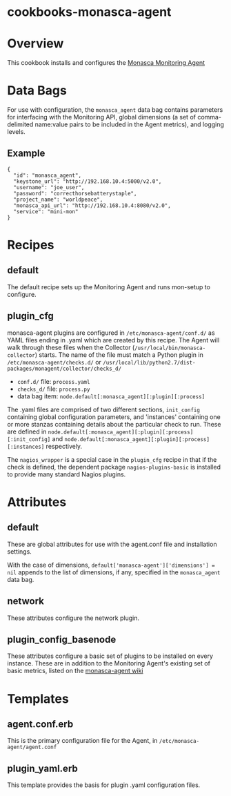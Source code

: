 cookbooks-monasca-agent
===================

# Overview
This cookbook installs and configures the [Monasca Monitoring Agent](https://github.com/stackforge/monasca-agent)

# Data Bags
For use with configuration, the `monasca_agent` data bag contains parameters
for interfacing with the Monitoring API, global dimensions (a set of 
comma-delimited name:value pairs to be included in the Agent metrics),
and logging levels.

## Example
    {
      "id": "monasca_agent",
      "keystone_url": "http://192.168.10.4:5000/v2.0",
      "username": "joe_user",
      "password": "correcthorsebatterystaple",
      "project_name": "worldpeace",
      "monasca_api_url": "http://192.168.10.4:8080/v2.0",
      "service": "mini-mon"
    }


# Recipes
## default
The default recipe sets up the Monitoring Agent and runs mon-setup to configure.

## plugin_cfg
monasca-agent plugins are configured in `/etc/monasca-agent/conf.d/` as YAML files ending
in .yaml which are created by this recipe.  The Agent will walk through these
files when the Collector (`/usr/local/bin/monasca-collector`) starts.  The name of
the file must match a Python plugin in `/etc/monasca-agent/checks.d/` or
`/usr/local/lib/python2.7/dist-packages/monagent/collector/checks_d/`

- `conf.d/` file:    `process.yaml`                                
- `checks_d/` file:  `process.py`                                  
- data bag item:     `node.default[:monasca_agent][:plugin][:process]` 

The .yaml files are comprised of two different sections, `init_config`
containing global configuration parameters, and 'instances' containing one or
more stanzas containing details about the particular check to run.  These are
defined in
    `node.default[:monasca_agent][:plugin][:process][:init_config]`
and
    `node.default[:monasca_agent][:plugin][:process][:instances]`
respectively.

The `nagios_wrapper` is a special case in the `plugin_cfg` recipe in that
if the check is defined, the dependent package `nagios-plugins-basic` is 
installed to provide many standard Nagios plugins.

# Attributes
## default
These are global attributes for use with the agent.conf file and installation
settings.

With the case of dimensions, `default['monasca-agent']['dimensions'] = nil` appends
to the list of dimensions, if any, specified in the `monasca_agent` data bag.

## network
These attributes configure the network plugin.

## plugin_config_basenode
These attributes configure a basic set of plugins to be installed on every instance.
These are in addition to the Monitoring Agent's existing set of basic metrics, listed
on the [monasca-agent wiki](https://github.com/hpcloud-mon/mon-agent/wiki/mon-agent-User-Guide#standard-set-of-dimensions)

# Templates
## agent.conf.erb
This is the primary configuration file for the Agent, in `/etc/monasca-agent/agent.conf`

## plugin_yaml.erb
This template provides the basis for plugin .yaml configuration files.
